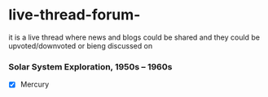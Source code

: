 # live-thread-forum-
it is a live thread where news and blogs could be shared and they could be upvoted/downvoted or bieng discussed on 

### Solar System Exploration, 1950s – 1960s

- [x] Mercury

